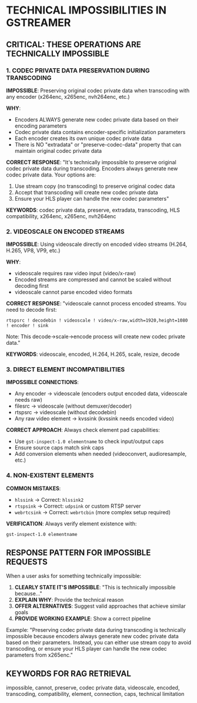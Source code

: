 # TECHNICAL IMPOSSIBILITIES IN GSTREAMER

## CRITICAL: THESE OPERATIONS ARE TECHNICALLY IMPOSSIBLE

### 1. CODEC PRIVATE DATA PRESERVATION DURING TRANSCODING

**IMPOSSIBLE**: Preserving original codec private data when transcoding with any encoder (x264enc, x265enc, nvh264enc, etc.)

**WHY**: 
- Encoders ALWAYS generate new codec private data based on their encoding parameters
- Codec private data contains encoder-specific initialization parameters
- Each encoder creates its own unique codec private data
- There is NO "extradata" or "preserve-codec-data" property that can maintain original codec private data

**CORRECT RESPONSE**: 
"It's technically impossible to preserve original codec private data during transcoding. Encoders always generate new codec private data. Your options are:
1. Use stream copy (no transcoding) to preserve original codec data
2. Accept that transcoding will create new codec private data
3. Ensure your HLS player can handle the new codec parameters"

**KEYWORDS**: codec private data, preserve, extradata, transcoding, HLS compatibility, x264enc, x265enc, nvh264enc

### 2. VIDEOSCALE ON ENCODED STREAMS

**IMPOSSIBLE**: Using videoscale directly on encoded video streams (H.264, H.265, VP8, VP9, etc.)

**WHY**:
- videoscale requires raw video input (video/x-raw)
- Encoded streams are compressed and cannot be scaled without decoding first
- videoscale cannot parse encoded video formats

**CORRECT RESPONSE**:
"videoscale cannot process encoded streams. You need to decode first:
```
rtspsrc ! decodebin ! videoscale ! video/x-raw,width=1920,height=1080 ! encoder ! sink
```
Note: This decode→scale→encode process will create new codec private data."

**KEYWORDS**: videoscale, encoded, H.264, H.265, scale, resize, decode

### 3. DIRECT ELEMENT INCOMPATIBILITIES

**IMPOSSIBLE CONNECTIONS**:
- Any encoder → videoscale (encoders output encoded data, videoscale needs raw)
- filesrc → videoscale (without demuxer/decoder)
- rtspsrc → videoscale (without decodebin)
- Any raw video element → kvssink (kvssink needs encoded video)

**CORRECT APPROACH**: Always check element pad capabilities:
- Use `gst-inspect-1.0 elementname` to check input/output caps
- Ensure source caps match sink caps
- Add conversion elements when needed (videoconvert, audioresample, etc.)

### 4. NON-EXISTENT ELEMENTS

**COMMON MISTAKES**:
- `hlssink` → Correct: `hlssink2`
- `rtspsink` → Correct: `udpsink` or custom RTSP server
- `webrtcsink` → Correct: `webrtcbin` (more complex setup required)

**VERIFICATION**: Always verify element existence with:
```bash
gst-inspect-1.0 elementname
```

## RESPONSE PATTERN FOR IMPOSSIBLE REQUESTS

When a user asks for something technically impossible:

1. **CLEARLY STATE IT'S IMPOSSIBLE**: "This is technically impossible because..."
2. **EXPLAIN WHY**: Provide the technical reason
3. **OFFER ALTERNATIVES**: Suggest valid approaches that achieve similar goals
4. **PROVIDE WORKING EXAMPLE**: Show a correct pipeline

Example:
"Preserving codec private data during transcoding is technically impossible because encoders always generate new codec private data based on their parameters. Instead, you can either use stream copy to avoid transcoding, or ensure your HLS player can handle the new codec parameters from x265enc."

## KEYWORDS FOR RAG RETRIEVAL
impossible, cannot, preserve, codec private data, videoscale, encoded, transcoding, compatibility, element, connection, caps, technical limitation
